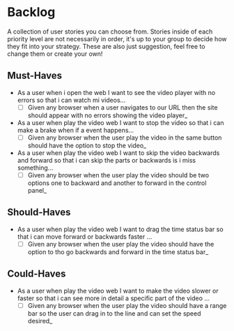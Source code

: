 # Backlog

A collection of user stories you can choose from. Stories inside of each priority level are not necessarily in order, it's up to your group to decide how they fit into your strategy. These are also just suggestion, feel free to change them or create your own!

## Must-Haves

- As a user when i open the web I want to see the video player with no errors so that i can watch mi videos...
  - [ ] Given any browser when a user navigates to our URL then the site should appear with no errors showing the video player_

- As a user when play the video web I want to stop the video so that i can make a brake when if a event happens...
  - [ ] Given any browser when the user play the video in the same button should have the option to stop the video_

- As a user when play the video web I want to skip the video backwards and forward so that i can skip the parts or backwards is i miss something...
  - [ ] Given any browser when the user play the video should be two options one to backward and another to forward in the control panel_

## Should-Haves

- As a user when play the video web I want to drag the time status bar so that i can move forward or backwards faster  ...
  - [ ] Given any browser when the user play the video should have the option to  tho go backwards and forward in the time status bar_

## Could-Haves

- As a user when play the video web I want to make the video slower or faster so that i can see more in detail a specific part of the video ...
  - [ ] Given any browser when the user play the video should have a range bar so the user can drag in to the line and can set the speed desired_
